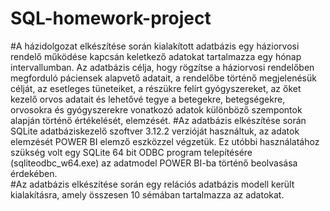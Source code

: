 # SQL-homework-project

#A házidolgozat elkészítése során kialakított adatbázis egy háziorvosi rendelő működése kapcsán keletkező adatokat tartalmazza egy hónap intervallumban. Az adatbázis célja, hogy rögzítse a háziorvosi rendelőben megforduló páciensek alapvető adatait, a rendelőbe történő megjelenésük célját, az esetleges tüneteiket, a részükre felírt gyógyszereket, az őket kezelő orvos adatait és lehetővé tegye a betegekre, betegségekre, orvosokra és gyógyszerekre vonatkozó adatok különböző szempontok alapján történő értékelését, elemzését.
#Az adatbázis elkészítése során SQLite adatbáziskezelő szoftver 3.12.2 verzióját használtuk, az adatok elemzését POWER BI elemző eszközzel végzetük. Ez utóbbi használatához szükség volt egy SQLite 64 bit ODBC program telepítésére (sqliteodbc_w64.exe) az adatmodel POWER BI-ba történő beolvasása érdekében.   
#Az adatbázis elkészítése során egy relációs adatbázis modell került kialakításra, amely összesen 10 sémában tartalmazza az adatokat. 
